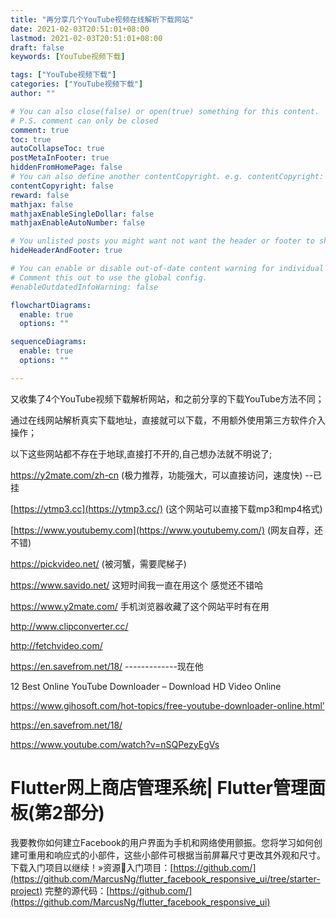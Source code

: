 ```yaml
---
title: "再分享几个YouTube视频在线解析下载网站"
date: 2021-02-03T20:51:01+08:00
lastmod: 2021-02-03T20:51:01+08:00
draft: false
keywords: [YouTube视频下载]

tags: ["YouTube视频下载"]
categories: ["YouTube视频下载"]
author: ""

# You can also close(false) or open(true) something for this content.
# P.S. comment can only be closed
comment: true
toc: true
autoCollapseToc: true
postMetaInFooter: true
hiddenFromHomePage: false
# You can also define another contentCopyright. e.g. contentCopyright: "This is another copyright."
contentCopyright: false
reward: false
mathjax: false
mathjaxEnableSingleDollar: false
mathjaxEnableAutoNumber: false

# You unlisted posts you might want not want the header or footer to show
hideHeaderAndFooter: true

# You can enable or disable out-of-date content warning for individual post.
# Comment this out to use the global config.
#enableOutdatedInfoWarning: false

flowchartDiagrams:
  enable: true
  options: ""

sequenceDiagrams: 
  enable: true
  options: ""

---
```




又收集了4个YouTube视频下载解析网站，和之前分享的下载YouTube方法不同；

通过在线网站解析真实下载地址，直接就可以下载，不用额外使用第三方软件介入操作；

以下这些网站都不存在于地球,直接打不开的,自己想办法就不明说了;

https://y2mate.com/zh-cn (极力推荐，功能强大，可以直接访问，速度快) --已挂

[https://ytmp3.cc](https://ytmp3.cc/) (这个网站可以直接下载mp3和mp4格式)

[https://www.youtubemy.com](https://www.youtubemy.com/) (网友自荐，还不错)

https://pickvideo.net/ (被河蟹，需要爬梯子)

https://www.savido.net/ 这短时间我一直在用这个 感觉还不错哈

https://www.y2mate.com/ 手机浏览器收藏了这个网站平时有在用

http://www.clipconverter.cc/

http://fetchvideo.com/

https://en.savefrom.net/18/          -------------现在他

12 Best Online YouTube Downloader – Download HD Video Online

https://www.gihosoft.com/hot-topics/free-youtube-downloader-online.html’



https://en.savefrom.net/18/





https://www.youtube.com/watch?v=nSQPezyEgVs

# Flutter网上商店管理系统| Flutter管理面板(第2部分)

 我要教你如何建立Facebook的用户界面为手机和网络使用颤振。您将学习如何创建可重用和响应式的小部件，这些小部件可根据当前屏幕尺寸更改其外观和尺寸。下载入门项目以继续！»资源📁入门项目：[https://github.com/](https://github.com/MarcusNg/flutter_facebook_responsive_ui/tree/starter-project) 完整的源代码：[https://github.com/](https://github.com/MarcusNg/flutter_facebook_responsive_ui)

